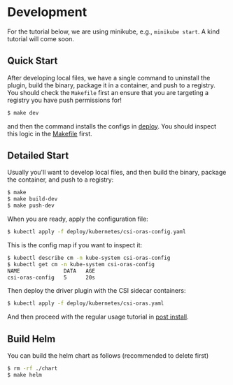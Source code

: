 # Development

For the tutorial below, we are using minikube, e.g., `minikube start`. A kind tutorial will come soon.

## Quick Start 

After developing local files, we have a single command to uninstall the plugin, build the binary, package it in
a container, and push to a registry. You should check the `Makefile` first an ensure that you are targeting
a registry you have push permissions for!

```bash
$ make dev
```

and then the command installs the configs in [deploy](deploy). You should inspect this logic in the [Makefile](Makefile) first.

## Detailed Start

Usually you'll want to develop local files, and then build the binary, package the container,
and push to a registry:

```bash
$ make
$ make build-dev
$ make push-dev
```

When you are ready, apply the configuration file:

```bash
$ kubectl apply -f deploy/kubernetes/csi-oras-config.yaml
```

This is the config map if you want to inspect it:

```bash
$ kubectl describe cm -n kube-system csi-oras-config 
$ kubectl get cm -n kube-system csi-oras-config 
NAME              DATA   AGE
csi-oras-config   5      20s
```

Then deploy the driver plugin with the CSI sidecar containers:

```bash
$ kubectl apply -f deploy/kubernetes/csi-oras.yaml
```

And then proceed with the regular usage tutorial in [post install](usage.md).


## Build Helm

You can build the helm chart as follows (recommended to delete first)

```bash
$ rm -rf ./chart
$ make helm
```
